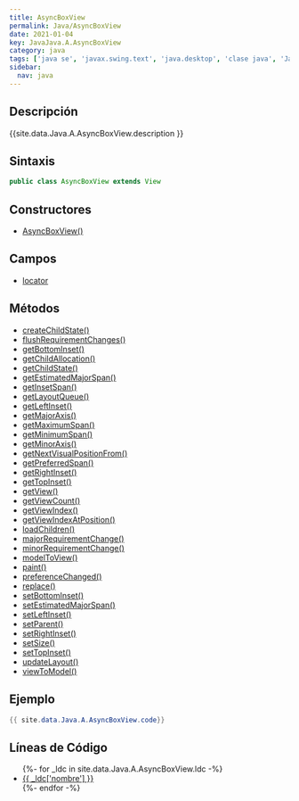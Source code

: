 ```yaml
---
title: AsyncBoxView
permalink: Java/AsyncBoxView
date: 2021-01-04
key: JavaJava.A.AsyncBoxView
category: java
tags: ['java se', 'javax.swing.text', 'java.desktop', 'clase java', 'Java 1.3']
sidebar: 
  nav: java
---
```


## Descripción
{{site.data.Java.A.AsyncBoxView.description }}

## Sintaxis
~~~java
public class AsyncBoxView extends View
~~~

## Constructores
* [AsyncBoxView()](/Java/AsyncBoxView/AsyncBoxView/)

## Campos
* [locator](/Java/AsyncBoxView/locator)

## Métodos
* [createChildState()](/Java/AsyncBoxView/createChildState)
* [flushRequirementChanges()](/Java/AsyncBoxView/flushRequirementChanges)
* [getBottomInset()](/Java/AsyncBoxView/getBottomInset)
* [getChildAllocation()](/Java/AsyncBoxView/getChildAllocation)
* [getChildState()](/Java/AsyncBoxView/getChildState)
* [getEstimatedMajorSpan()](/Java/AsyncBoxView/getEstimatedMajorSpan)
* [getInsetSpan()](/Java/AsyncBoxView/getInsetSpan)
* [getLayoutQueue()](/Java/AsyncBoxView/getLayoutQueue)
* [getLeftInset()](/Java/AsyncBoxView/getLeftInset)
* [getMajorAxis()](/Java/AsyncBoxView/getMajorAxis)
* [getMaximumSpan()](/Java/AsyncBoxView/getMaximumSpan)
* [getMinimumSpan()](/Java/AsyncBoxView/getMinimumSpan)
* [getMinorAxis()](/Java/AsyncBoxView/getMinorAxis)
* [getNextVisualPositionFrom()](/Java/AsyncBoxView/getNextVisualPositionFrom)
* [getPreferredSpan()](/Java/AsyncBoxView/getPreferredSpan)
* [getRightInset()](/Java/AsyncBoxView/getRightInset)
* [getTopInset()](/Java/AsyncBoxView/getTopInset)
* [getView()](/Java/AsyncBoxView/getView)
* [getViewCount()](/Java/AsyncBoxView/getViewCount)
* [getViewIndex()](/Java/AsyncBoxView/getViewIndex)
* [getViewIndexAtPosition()](/Java/AsyncBoxView/getViewIndexAtPosition)
* [loadChildren()](/Java/AsyncBoxView/loadChildren)
* [majorRequirementChange()](/Java/AsyncBoxView/majorRequirementChange)
* [minorRequirementChange()](/Java/AsyncBoxView/minorRequirementChange)
* [modelToView()](/Java/AsyncBoxView/modelToView)
* [paint()](/Java/AsyncBoxView/paint)
* [preferenceChanged()](/Java/AsyncBoxView/preferenceChanged)
* [replace()](/Java/AsyncBoxView/replace)
* [setBottomInset()](/Java/AsyncBoxView/setBottomInset)
* [setEstimatedMajorSpan()](/Java/AsyncBoxView/setEstimatedMajorSpan)
* [setLeftInset()](/Java/AsyncBoxView/setLeftInset)
* [setParent()](/Java/AsyncBoxView/setParent)
* [setRightInset()](/Java/AsyncBoxView/setRightInset)
* [setSize()](/Java/AsyncBoxView/setSize)
* [setTopInset()](/Java/AsyncBoxView/setTopInset)
* [updateLayout()](/Java/AsyncBoxView/updateLayout)
* [viewToModel()](/Java/AsyncBoxView/viewToModel)

## Ejemplo
~~~java
{{ site.data.Java.A.AsyncBoxView.code}}
~~~

## Líneas de Código
<ul>
{%- for _ldc in site.data.Java.A.AsyncBoxView.ldc -%}
   <li>
       <a href="{{_ldc['url'] }}">{{ _ldc['nombre'] }}</a>
   </li>
{%- endfor -%}
</ul>
